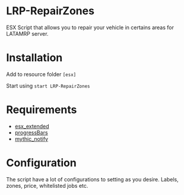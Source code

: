 # LRP-RepairZones
ESX Script that allows you to repair your vehicle in certains areas for LATAMRP server.

# Installation

Add to resource folder ```[esx]```

Start using ```start LRP-RepairZones```

# Requirements

* [esx_extended](https://github.com/ESX-Org/es_extended)
* [progressBars](https://github.com/torpidity/progressBars/releases/tag/1.0)
* [mythic_notify](https://github.com/mythicrp/mythic_notify)

# Configuration

The script have a lot of configurations to setting as you desire. Labels, zones, price, whitelisted jobs etc.
